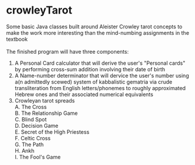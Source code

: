 # crowleyTarot
Some basic Java classes built around Aleister Crowley tarot concepts to make the work more interesting than the mind-numbing assignments in the textbook</br>
</br>
The finished program will have three components:</br>
1. A Personal Card calculator that will derive the user's "Personal cards" by performing cross-sum addition involving their date of birth</br>
2. A Name-number determinator that will dervice the user's number using a(n admittedly scewed) system of kabbalistic gematria via crude     transliteration from English letters/phonemes to roughly approximated Hebrew ones and their associated numerical equivalents
3. Crowleyan tarot spreads</br>
  A. The Cross</br>
  B. The Relationship Game</br>
  C. Blind Spot</br>
  D. Decision Game</br>
  E. Secret of the High Priestess</br>
  F. Celtic Cross</br>
  G. The Path</br>
  H. Ankh</br>
  I. The Fool's Game</br>
